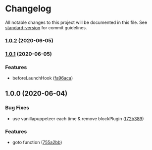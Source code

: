 # Changelog

All notable changes to this project will be documented in this file. See [standard-version](https://github.com/conventional-changelog/standard-version) for commit guidelines.

### [1.0.2](https://github.com/wind2sing/puppeteer-bypass/compare/v1.0.1...v1.0.2) (2020-06-05)

### [1.0.1](https://github.com/wind2sing/puppeteer-bypass/compare/v1.0.0...v1.0.1) (2020-06-05)


### Features

* beforeLaunchHook ([fa96aca](https://github.com/wind2sing/puppeteer-bypass/commit/fa96acad4a2d519910de3ab57507002e2f1ef81c))

## 1.0.0 (2020-06-04)


### Bug Fixes

* use vanillapuppeteer each time & remove blockPlugin ([f72b389](https://github.com/wind2sing/puppeteer-bypass/commit/f72b389))


### Features

* goto function ([755a2bb](https://github.com/wind2sing/puppeteer-bypass/commit/755a2bb))
